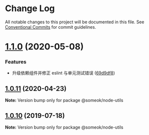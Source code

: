 # Change Log

All notable changes to this project will be documented in this file.
See [Conventional Commits](https://conventionalcommits.org) for commit guidelines.

# [1.1.0](https://github.com/someok/node-toolkit/tree/master/packages/node-utils/compare/@someok/node-utils@1.0.11...@someok/node-utils@1.1.0) (2020-05-08)

### Features

-   升级依赖组件并修正 eslint 与单元测试错误 ([69d9df8](https://github.com/someok/node-toolkit/tree/master/packages/node-utils/commit/69d9df8))

## [1.0.11](https://github.com/someok/node-toolkit/tree/master/packages/node-utils/compare/@someok/node-utils@1.0.10...@someok/node-utils@1.0.11) (2020-04-23)

**Note:** Version bump only for package @someok/node-utils

## [1.0.10](https://github.com/someok/node-toolkit/tree/master/packages/node-utils/compare/@someok/node-utils@1.0.9...@someok/node-utils@1.0.10) (2019-07-18)

**Note:** Version bump only for package @someok/node-utils
